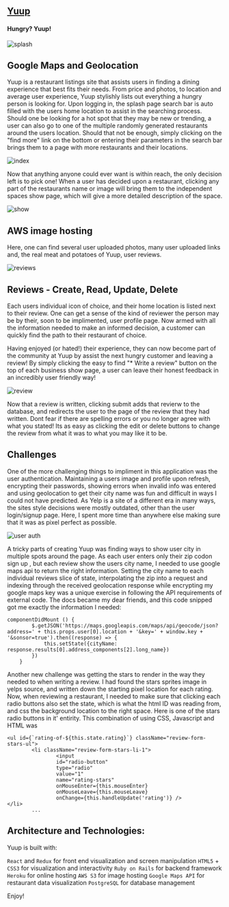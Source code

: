 

## [Yuup](https://yuup.herokuapp.com/#/)


#### Hungry? Yuup! 


![splash](https://github.com/Speneki/yuup/blob/master/app/assets/images/yuup%20images/splash.png)

## Google Maps and Geolocation

Yuup is a restaurant listings site that assists users in finding a dining experience that best fits their needs. From price and photos, to location and average user experience, Yuup stylishly lists out everything a hungry person is looking for. Upon logging in, the splash page search bar is auto filled with the users home location to assist in the searching process. Should one be looking for a hot spot that they may be new or trending, a user can also go to one of the multiple randomly generated restaurants around the users location. Should that not be enough, simply clicking on the "find more" link on the bottom or entering their parameters in the search bar brings them to a page with more restaurants and their locations. 

![index](https://github.com/Speneki/yuup/blob/master/app/assets/images/yuup%20images/businessIndex.png)

Now that anything anyone could ever want is within reach, the only decision left is to pick one! When a user has decided upon a restaurant, clicking any part of the restaurants name or image will bring them to the independent spaces show page, which will give a more detailed description of the space. 

![show](https://github.com/Speneki/yuup/blob/master/app/assets/images/yuup%20images/businessShow.png)

## AWS image hosting

Here, one can find several user uploaded photos, many user uploaded links and, the real meat and potatoes of Yuup, user reviews. 

![reviews](https://github.com/Speneki/yuup/blob/master/app/assets/images/yuup%20images/reviews.png)

## Reviews - Create, Read, Update, Delete

Each users individual icon of choice, and their home location is listed next to their review. One can get a sense of the kind of reviewer the person may be by their, soon to be implimented, user profile page. Now armed with all the information needed to make an informed decision, a customer can quickly find the path to their restaurant of choice.

Having enjoyed (or hated!) their experience, they can now become part of the community at Yuup by assist the next hungry  customer and leaving a review! By simply clicking the easy to find "* Write a review" button on the top of each business show page, a user can leave their honest feedback in an incredibly user friendly way! 

![review](https://github.com/Speneki/yuup/blob/master/app/assets/images/yuup%20images/review.png)

Now that a review is written, clicking submit adds that revierw to the database, and redirects the user to the page of the review that they had written. Dont fear if there are spelling errors or you no longer agree with what you stated! Its as easy as clicking the edit or delete buttons to change the review from what it was to what you may like it to be. 


## Challenges

One of the more challenging things to impliment in this application was the user authentication. Maintaining a users image and profile upon refresh, encrypting their passwords, showing errors when invalid info was entered and using geolocation to get their city name was fun and difficult in ways I could not have predicted. As Yelp is a site of a different era in many ways, the sites style decisions were mostly outdated, other than the user login/signup page. Here, I spent more time than anywhere else making sure that it was as pixel perfect as possible.

![user auth](https://github.com/Speneki/yuup/blob/master/app/assets/images/yuup%20images/userAuth.png)

A tricky parts of creating Yuup was finding ways to show user city in multiple spots around the page. As each user enters only their zip codon sign up , but each review show the users city name, I needed to use google maps api to return the right information. Setting the city name to each individual reviews slice of state, interpolating the zip into a request and indexing through the received geolocation response while encrypting my google maps key was a unique exercise in following the API requirements of external code. The docs became my dear friends, and this code snipped got me exactly the information I needed:


``` 
componentDidMount () {
        $.getJSON('https://maps.googleapis.com/maps/api/geocode/json?address=' + this.props.user[0].location + '&key=' + window.key + '&sonsor=true').then((response) => {
            this.setState({cityName: response.results[0].address_components[2].long_name})
        })
    }
 ```
   
Another new challenge was getting the stars to render in the way they needed to when writing a review. I had found the stars sprites image in yelps source, and written down the starting pixel location for each rating. Now, when reviewing a restaurant, I needed to make sure that clicking each radio buttons also set the state, which is what the html ID was reading from, and css the background location to the right space. Here is one of the stars radio buttons in it' entirity. This combination of using CSS, Javascript and HTML was  

```
<ul id={`rating-of-${this.state.rating}`} className="review-form-stars-ul">
        <li className="review-form-stars-li-1">
                <input 
                id="radio-button"                                        
                type="radio" 
                value="1"
                name="rating-stars"
                onMouseEnter={this.mouseEnter} 
                onMouseLeave={this.mouseLeave}
                onChange={this.handleUpdate('rating')} />
</li>
        ...
```

## Architecture and Technologies:
Yuup is built with:

```React``` and ```Redux``` for front end visualization and screen manipulation
```HTML5``` + ```CSS3``` for visualization and interactivity
```Ruby on Rails``` for backend framework
```Heroku``` for online hosting
```AWS S3``` for image hosting
```Google Maps API``` for restaurant data visualization
```PostgreSQL``` for database management

Enjoy!

